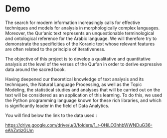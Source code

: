 # Demo
  The search for modern information increasingly calls for effective techniques and models for analysis in morphologically complex languages. Moreover, the Qur'anic text represents an unquestionable terminological and ontological reference for the Arabic language. We will therefore try to demonstrate the specificities of the Koranic text whose relevant features are often related to the principle of iterativeness. 


  The objective of this project is to develop a qualitative and quantitative analysis at the level of the verses of the Qur'an in order to derive expressive data around the sacred book.


  Having deepened our theoretical knowledge of text analysis and its techniques, the Natural Language Processing, as well as the Topic Modeling, the statistical studies and analyses that will be carried out on the text will be considered as an application of this learning. To do this, we used the Python programming language known for these rich libraries, and which is significantly leader in the field of Data Analytics.
  
  
  You will find below the link to the data used : 
  
  
  https://drive.google.com/drive/u/0/folders/1_r-0HiLO3hhbWWNDuG36-eAhZxtizGUm
